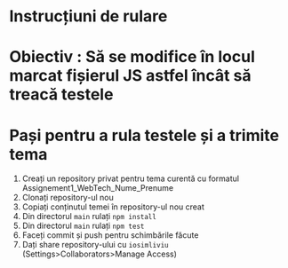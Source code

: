 # Instrucțiuni de rulare

# Obiectiv : Să se modifice în locul marcat fișierul JS astfel încât să treacă testele

# Pași pentru a rula testele și a trimite tema
1. Creați un repository privat pentru tema curentă cu formatul Assignement1_WebTech_Nume_Prenume
2. Clonați repository-ul nou
3. Copiați conținutul temei în repository-ul nou creat
4. Din directorul `main` rulați `npm install`
5. Din directorul `main` rulați `npm test`
6. Faceți commit și push pentru schimbările făcute
7. Dați share repository-ului cu `iosimliviu` (Settings>Collaborators>Manage Access)